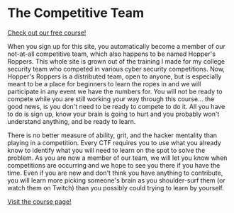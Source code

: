 # The Competitive Team

[Check out our free course!](https://academy.hoppersroppers.org/mod/page/view.php?id=551)

When you sign up for this site, you automatically become a member of our not-at-all competitive team, which also happens to be named Hopper's Roppers. This whole site is grown out of the training I made for my college security team who competed in various cyber security competitions. Now, Hopper's Roppers is a distributed team, open to anyone, but is especially meant to be a place for beginners to learn the ropes in and we will participate in any event we have the numbers for. You will not be ready to compete while you are still working your way through this course... the good news, is you don't need to be ready to compete to do it. All you have to do is sign up, know your brain is going to hurt and you probably won't understand anything, and be ready to learn. 

There is no better measure of ability, grit, and the hacker mentality than playing in a competition. Every CTF requires you to use what you already know to identify what you will need to learn on the spot to solve the problem. As you are now a member of our team, we will let you know when competitions are occurring and we hope to see you there if you have the time. Even if you are new and don't think you have anything to contribute, you will learn more picking someone's brain as you shoulder-surf them (or watch them on Twitch) than you possibly could trying to learn by yourself.


[Visit the course page!](https://academy.hoppersroppers.org/mod/page/view.php?id=551) 
